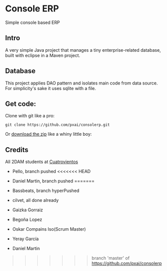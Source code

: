 # Console ERP
Simple console based ERP
## Intro
A very simple Java project that manages a tiny enterprise-related database, built with eclipse in a Maven project.
## Database
This project applies DAO pattern and isolates main code from data source. For simplicity's sake it uses sqlite with a file.
## Get code:
Clone with git like a pro:
```
git clone https://github.com/pxai/consolerp.git
```
Or [download the zip](https://github.com/pxai/consolerp/archive/master.zip) like a whiny little boy:


## Credits
All 2DAM students at [Cuatrovientos](http://www.cuatrovientos.org)
+ Pello, branch pushed
<<<<<<< HEAD
+ Daniel Martin, branch pushed
=======

+ Bassbeats, branch hyperPushed

+ cilvet, all done already

+ Gaizka Gorraiz

+ Begoña Lopez

+ Oskar Compains Iso(Scrum Master)

+ Yeray García

+ Daniel Martin



>>>>>>> branch 'master' of https://github.com/pxai/consolerp
